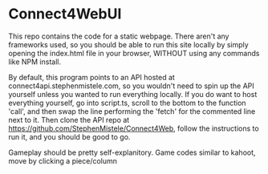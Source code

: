 # Connect4WebUI

This repo contains the code for a static webpage. There aren't any frameworks used, so you should be able to run this site locally by simply opening the index.html file in your browser, WITHOUT using any commands like NPM install. 

By default, this program points to an API hosted at connect4api.stephenmistele.com, so you wouldn't need to spin up the API yourself unless you wanted to run everything locally. If you do want to host everything yourself, go into script.ts, scroll to the bottom to the function 'call', and then swap the line performing the 'fetch' for the commented line next to it. Then clone the API repo at https://github.com/StephenMistele/Connect4Web, follow the instructions to run it, and you should be good to go.

Gameplay should be pretty self-explanitory. Game codes similar to kahoot, move by clicking a piece/column